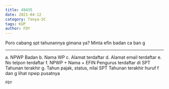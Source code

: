 ```yaml
---
title: 49435
date: 2021-04-12
category: Tanya-SC
tags: KUP
author: FDY
---
```


Poro cabang spt tahunannya gimana ya? Minta efin badan ca ban g

---

a. NPWP Badan b. Nama WP c. Alamat terdaftar d. Alamat email terdaftar e. No telpon terdaftar f. NPWP + Nama + EFIN Pengurus terdaftar di SPT Tahunan terakhir g. Tahun pajak, status, nilai SPT Tahunan terakhir huruf f dan g lihat npwp pusatnya

`FDY`
